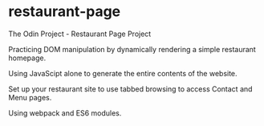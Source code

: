 # restaurant-page

The Odin Project - Restaurant Page Project

Practicing DOM manipulation by dynamically rendering a simple restaurant homepage.

Using JavaScipt alone to generate the entire contents of the website.

Set up your restaurant site to use tabbed browsing to access Contact and Menu pages.

Using webpack and ES6 modules.
